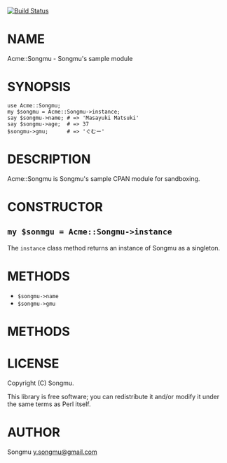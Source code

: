 [![Build Status](https://travis-ci.org/Songmu/Acme-Songmu.svg?branch=master)](https://travis-ci.org/Songmu/Acme-Songmu)
# NAME

Acme::Songmu - Songmu's sample module

# SYNOPSIS

    use Acme::Songmu;
    my $songmu = Acme::Songmu->instance;
    say $songmu->name; # => 'Masayuki Matsuki'
    say $songmu->age;  # => 37
    $songmu->gmu;      # => 'ぐむー'

# DESCRIPTION

Acme::Songmu is Songmu's sample CPAN module for sandboxing.

# CONSTRUCTOR

## `my $sonmgu = Acme::Songmu->instance`

The `instance` class method returns an instance of Songmu as a singleton.

# METHODS

- `$songmu->name`
- `$songmu->gmu`

# METHODS

# LICENSE

Copyright (C) Songmu.

This library is free software; you can redistribute it and/or modify
it under the same terms as Perl itself.

# AUTHOR

Songmu <y.songmu@gmail.com>
